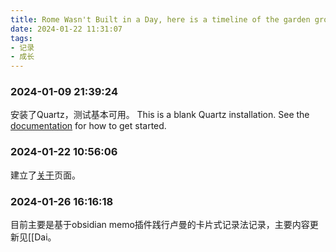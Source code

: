 ```yaml
---
title: Rome Wasn't Built in a Day, here is a timeline of the garden grouth/花园不是一天长成的，以此页面记录花园的建设历程
date: 2024-01-22 11:31:07
tags:
- 记录
- 成长
---
```

### 2024-01-09 21:39:24

安装了Quartz，测试基本可用。
This is a blank Quartz installation.
See the [documentation](https://quartz.jzhao.xyz) for how to get started.

### 2024-01-22 10:56:06
建立了[关于](about.md)页面。

### 2024-01-26 16:16:18
目前主要是基于obsidian memo插件践行卢曼的卡片式记录法记录，主要内容更新见[[Dai。